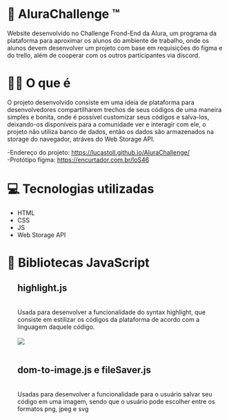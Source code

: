# 🔵 AluraChallenge ™
Website desenvolvido no Challenge Frond-End da Alura, um programa da plataforma para aproximar os alunos do ambiente de trabalho, onde os alunos devem desenvolver um projeto com base em requisições do figma e do trello, além de cooperar com os outros participantes via discord.

# 👨‍💻 O que é
O projeto desenvolvido consiste em uma ideia de plataforma para desenvolvedores compartilharem trechos de seus códigos de uma maneira simples e bonita, onde é possível customizar seus códigos e salva-los, deixando-os disponíveis para a comunidade ver e interagir com ele, o projeto não utiliza banco de dados, então os dados são armazenados na storage do navegador, atráves do Web Storage API.

-Endereço do projeto: https://lucastoll.github.io/AluraChallenge/ <br>
-Protótipo figma: https://encurtador.com.br/loS46

# 💻 Tecnologias utilizadas
<ul>
  <li>HTML</li>
  <li>CSS</li>
  <li>JS</li>
  <li>Web Storage API</li>
</ul>

# 📘 Bibliotecas JavaScript
<ul>
      <h2>highlight.js</h2>
      <br>Usada para desenvolver a funcionalidade do syntax highlight, que consiste em estilizar os códigos da plataforma de acordo com a linguagem daquele código.<br>
      <br><img src="https://i.ibb.co/Fm3fJL4/syntaxhighlight.png"><br><br>
      <h2>dom-to-image.js e fileSaver.js</h2>
      <br>Usadas para desenvolver a funcionalidade para o usuário salvar seu código em uma imagem, sendo que o usuário pode escolher entre os formatos <bold>png, jpeg e svg</bold>
</ul>

